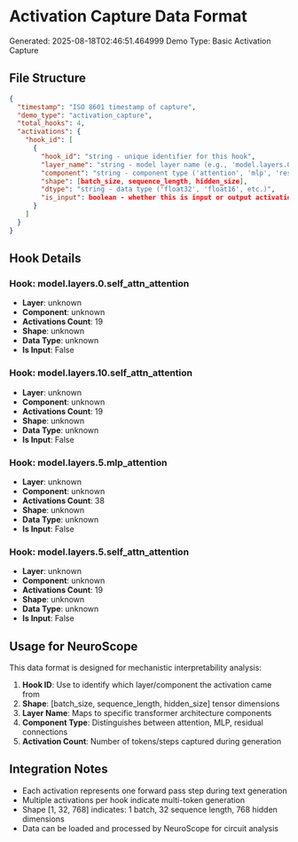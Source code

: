 # Activation Capture Data Format

Generated: 2025-08-18T02:46:51.464999
Demo Type: Basic Activation Capture

## File Structure

```json
{
  "timestamp": "ISO 8601 timestamp of capture",
  "demo_type": "activation_capture", 
  "total_hooks": 4,
  "activations": {
    "hook_id": [
      {
        "hook_id": "string - unique identifier for this hook",
        "layer_name": "string - model layer name (e.g., 'model.layers.0.self_attn')",
        "component": "string - component type ('attention', 'mlp', 'residual', etc.)",
        "shape": [batch_size, sequence_length, hidden_size],
        "dtype": "string - data type ('float32', 'float16', etc.)",
        "is_input": boolean - whether this is input or output activation
      }
    ]
  }
}
```

## Hook Details

### Hook: model.layers.0.self_attn_attention
- **Layer**: unknown
- **Component**: unknown
- **Activations Count**: 19
- **Shape**: unknown
- **Data Type**: unknown
- **Is Input**: False

### Hook: model.layers.10.self_attn_attention
- **Layer**: unknown
- **Component**: unknown
- **Activations Count**: 19
- **Shape**: unknown
- **Data Type**: unknown
- **Is Input**: False

### Hook: model.layers.5.mlp_attention
- **Layer**: unknown
- **Component**: unknown
- **Activations Count**: 38
- **Shape**: unknown
- **Data Type**: unknown
- **Is Input**: False

### Hook: model.layers.5.self_attn_attention
- **Layer**: unknown
- **Component**: unknown
- **Activations Count**: 19
- **Shape**: unknown
- **Data Type**: unknown
- **Is Input**: False

## Usage for NeuroScope

This data format is designed for mechanistic interpretability analysis:

1. **Hook ID**: Use to identify which layer/component the activation came from
2. **Shape**: [batch_size, sequence_length, hidden_size] tensor dimensions
3. **Layer Name**: Maps to specific transformer architecture components
4. **Component Type**: Distinguishes between attention, MLP, residual connections
5. **Activation Count**: Number of tokens/steps captured during generation

## Integration Notes

- Each activation represents one forward pass step during text generation
- Multiple activations per hook indicate multi-token generation
- Shape [1, 32, 768] indicates: 1 batch, 32 sequence length, 768 hidden dimensions
- Data can be loaded and processed by NeuroScope for circuit analysis
